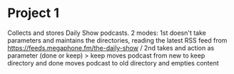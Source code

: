 # Project 1
Collects and stores Daily Show podcasts. 2 modes: 1st doesn't take parameters and maintains the directories, reading the latest RSS feed from https://feeds.megaphone.fm/the-daily-show / 2nd takes and action as parameter (done or keep) > keep moves podcast from new to keep directory and done moves podcast to old directory and empties content
